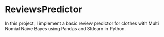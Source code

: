 # ReviewsPredictor
In this project, I implement a basic review predictor for clothes with Multi Nomial Naïve Bayes using Pandas and Sklearn in Python.

